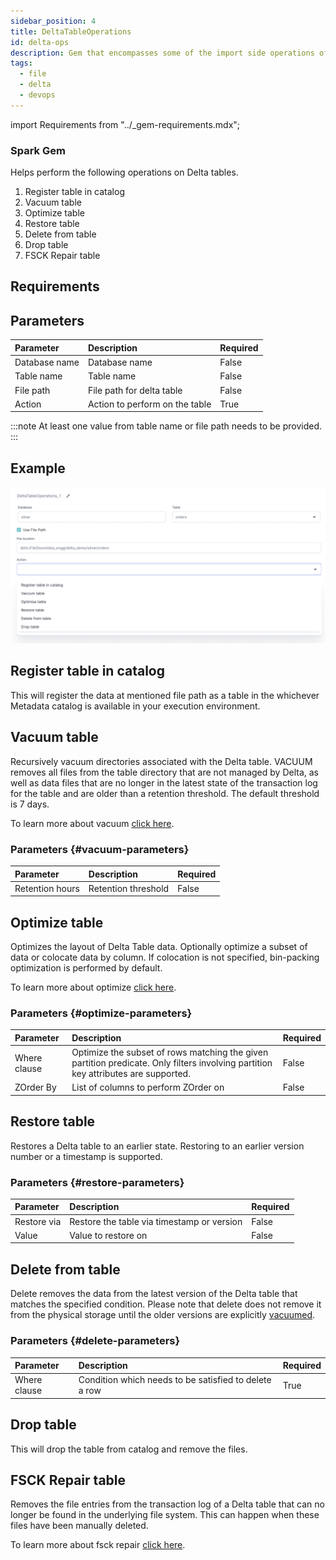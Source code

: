 ```yaml
---
sidebar_position: 4
title: DeltaTableOperations
id: delta-ops
description: Gem that encompasses some of the import side operations of Delta
tags:
  - file
  - delta
  - devops
---
```


import Requirements from "../\_gem-requirements.mdx";

<h3><span class="badge">Spark Gem</span></h3>

Helps perform the following operations on Delta tables.

1. Register table in catalog
2. Vacuum table
3. Optimize table
4. Restore table
5. Delete from table
6. Drop table
7. FSCK Repair table

## Requirements

<Requirements
  packagename="ProphecySparkBasicsPython"
  packageversion="0.0.1"
  scalalib=""
  pythonlib=""
  packageversion143="Supported"
  packageversion154="Supported"
  additional_requirements=""
/>

## Parameters

| Parameter     | Description                    | Required |
| :------------ | :----------------------------- | :------- |
| Database name | Database name                  | False    |
| Table name    | Table name                     | False    |
| File path     | File path for delta table      | False    |
| Action        | Action to perform on the table | True     |

:::note
At least one value from table name or file path needs to be provided.
:::

## Example

![Example usage of Delta Table Operations Gem](./img/delta_operations_eg1.png)

## Register table in catalog

This will register the data at mentioned file path as a table in the whichever Metadata catalog is available in your execution environment.

## Vacuum table

Recursively vacuum directories associated with the Delta table. VACUUM removes all files from the table directory that are not managed by Delta, as well as data files that are no longer in the latest state of the transaction log for the table and are older than a retention threshold. The default threshold is 7 days.

To learn more about vacuum [click here](https://docs.databricks.com/spark/latest/spark-sql/language-manual/delta-vacuum.html).

### Parameters {#vacuum-parameters}

| Parameter       | Description         | Required |
| :-------------- | :------------------ | :------- |
| Retention hours | Retention threshold | False    |

## Optimize table

Optimizes the layout of Delta Table data. Optionally optimize a subset of data or colocate data by column. If colocation is not specified, bin-packing optimization is performed by default.

To learn more about optimize [click here](https://docs.databricks.com/spark/latest/spark-sql/language-manual/delta-optimize.html).

### Parameters {#optimize-parameters}

| Parameter    | Description                                                                                                                        | Required |
| :----------- | :--------------------------------------------------------------------------------------------------------------------------------- | :------- |
| Where clause | Optimize the subset of rows matching the given partition predicate. Only filters involving partition key attributes are supported. | False    |
| ZOrder By    | List of columns to perform ZOrder on                                                                                               | False    |

## Restore table

Restores a Delta table to an earlier state. Restoring to an earlier version number or a timestamp is supported.

### Parameters {#restore-parameters}

| Parameter   | Description                                | Required |
| :---------- | :----------------------------------------- | :------- |
| Restore via | Restore the table via timestamp or version | False    |
| Value       | Value to restore on                        | False    |

## Delete from table

Delete removes the data from the latest version of the Delta table that matches the specified condition. Please note that delete does not remove it from the physical storage until the older versions are explicitly [vacuumed](#vacuum-table).

### Parameters {#delete-parameters}

| Parameter    | Description                                           | Required |
| :----------- | :---------------------------------------------------- | :------- |
| Where clause | Condition which needs to be satisfied to delete a row | True     |

## Drop table

This will drop the table from catalog and remove the files.

## FSCK Repair table

Removes the file entries from the transaction log of a Delta table that can no longer be found in the underlying file system. This can happen when these files have been manually deleted.

To learn more about fsck repair [click here](https://docs.databricks.com/spark/latest/spark-sql/language-manual/delta-fsck.html).

